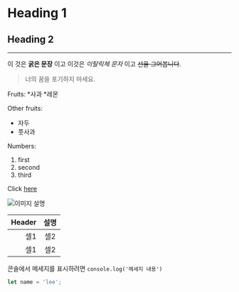 <!-- Heading -->
# Heading 1
## Heading 2

<!-- Line -->
___

<!-- Text attributes -->
이 것은 **굵은 문장** 이고 이것은 *이탈릭체 문자* 이고 
~~선을 그어봅니다~~.

<!-- Quote -->
> 너의 꿈을 포기하지 마세요.

<!-- Bullet list -->
Fruits:
*사과
*레몬

Other fruits:
- 자두
- 풋사과

<!-- Numbered list -->
Numbers:
1. first
2. second
3. third

<!-- Link -->
Click [here](https://pnc-lee-peak-nic.netlify.app/html/intro.html)

<!-- Image -->
![이미지 설명](이미지.jpg)

<!-- Table -->
|Header|설명|
|--:|:--:|
|셀1|셀2|
|셀1|셀2|

<!-- Code -->
콘솔에서 메세지를 표시하려면
`console.log('메세지 내용')`

```js
let name = 'lee';
```